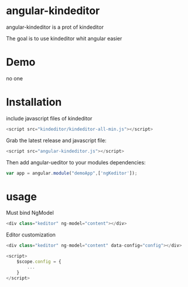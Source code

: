 angular-kindeditor
==================
angular-kindeditor is a prot of kindeditor

The goal is to use kindeditor whit angular easier

Demo
==================

no one

Installation
==================
include javascript files of kindeditor

```javascript
<script src="kindeditor/kindeditor-all-min.js"></script>
```
Grab the latest release and javascript file:

```javascript
<script src="angular-kindeditor.js"></script>
```
Then add angular-ueditor to your modules dependencies:
```javascript
var app = angular.module("demoApp",['ngKeditor']);
```
usage
==================
Must bind NgModel

```javascript
<div class="keditor" ng-model="content"></div>
```
Editor customization

```javascript
<div class="keditor" ng-model="content" data-config="config"></div>

<script>
    $scope.config = {
        ...
    }
</script>
```
